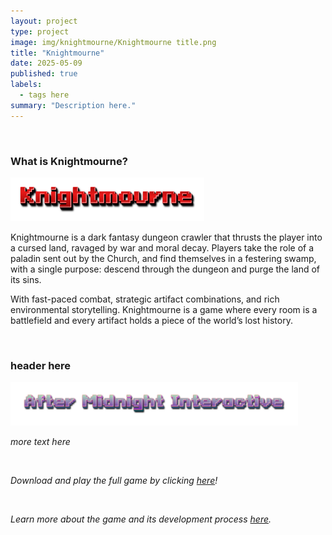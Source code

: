 ```yaml
---
layout: project
type: project
image: img/knightmourne/Knightmourne title.png
title: "Knightmourne"
date: 2025-05-09
published: true
labels:
  - tags here
summary: "Description here."
---
```


&nbsp;

### What is Knightmourne?

<img width="310px" height="70px"
     class="float-start pe-4" 
     src="../img/knightmourne/Knightmourne title.png" >

Knightmourne is a dark fantasy dungeon crawler that thrusts the player into a cursed land, ravaged by war and moral decay. Players take the role of a paladin sent out by the Church, and find themselves in a festering swamp, with a single purpose: descend through the dungeon and purge the land of its sins.

With fast-paced combat, strategic artifact combinations, and rich environmental storytelling. Knightmourne is a game where every room is a battlefield and every artifact holds a piece of the world’s lost history.

&nbsp;

### header here

<img width="460px" height="70px"
     class="float-start pe-4" 
     src="../img/knightmourne/After-Midnight-Interactive logo.png" >

*more text here*

&nbsp;

*Download and play the full game by clicking [here](https://drive.google.com/file/d/1Dt3QWH9LmzsxECNTOhvSU07IFfH9u_T2/view)!*

&nbsp;

*Learn more about the game and its development process [here](https://rickiace.github.io/Knight_Mourne/).*
